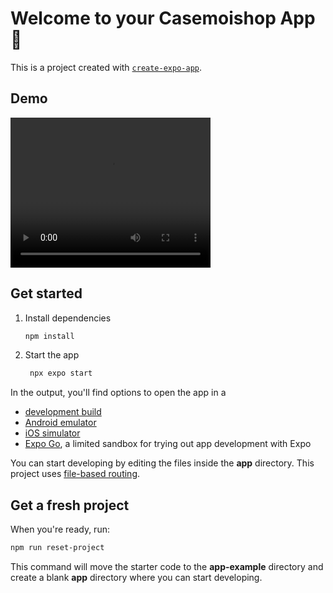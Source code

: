 # Welcome to your Casemoishop App 👋

This is a project created with [`create-expo-app`](https://www.npmjs.com/package/create-expo-app).

## Demo

<video src="[images/video.mp4](https://utfs.io/f/c3c35467-c788-47e6-b849-cbcbfa5e7acb-yvbafu.50.44.mp4)" width="320" height="240" controls></video>

## Get started

1. Install dependencies

   ```bash
   npm install
   ```

2. Start the app

   ```bash
    npx expo start
   ```

In the output, you'll find options to open the app in a

- [development build](https://docs.expo.dev/develop/development-builds/introduction/)
- [Android emulator](https://docs.expo.dev/workflow/android-studio-emulator/)
- [iOS simulator](https://docs.expo.dev/workflow/ios-simulator/)
- [Expo Go](https://expo.dev/go), a limited sandbox for trying out app development with Expo

You can start developing by editing the files inside the **app** directory. This project uses [file-based routing](https://docs.expo.dev/router/introduction).

## Get a fresh project

When you're ready, run:

```bash
npm run reset-project
```

This command will move the starter code to the **app-example** directory and create a blank **app** directory where you can start developing.

